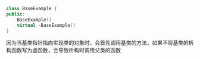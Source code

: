 ```cpp
class BaseExample {
public:
    BaseExample()
    virtual ~BaseExample()
}

```
因为当基类指针指向实现类的对象时，会首先调用基类的方法，如果不将基类的析构函数写为虚函数，会导致析构时调用父类的函数

